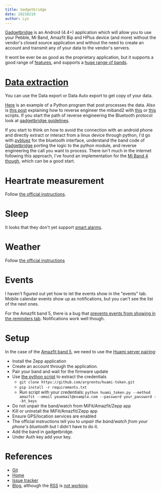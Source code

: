 ```yaml
---
title: Gadgetbridge
date: 20210219
author: Lyz
---
```


[Gadgetbridge](https://gadgetbridge.org/) is an Android (4.4+) application which
will allow you to use your Pebble, Mi Band, Amazfit Bip and HPlus device (and
more) without the vendor's closed source application and without the need to
create an account and transmit any of your data to the vendor's servers.

It wont be ever be as good as the proprietary application, but it supports
a good range of
[features](https://codeberg.org/Freeyourgadget/Gadgetbridge/src/branch/master/FEATURES.md),
and supports a [huge range of
bands](https://codeberg.org/Freeyourgadget/Gadgetbridge/src/branch/master/README.md#supported-devices-warning-some-of-them-wip-and-some-of-them-without-maintainer).

# [Data extraction](https://codeberg.org/Freeyourgadget/Gadgetbridge/wiki/Data-Export-Import-Merging-Processing)

You can use the Data export or Data Auto export to get copy of your data.

[Here](https://framagit.org/chabotsi/miband2_analysis) is an example of a Python
program that post processes the data. Also is [this
post](https://medium.com/machine-learning-world/how-i-hacked-xiaomi-miband-2-to-control-it-from-linux-a5bd2f36d3ad)
explaining how to reverse engineer the
miband2 with [this](https://github.com/vshymanskyy/miband2-python-test) or
[this](https://github.com/creotiv/MiBand2) scripts. If you start the path of
reverse engineering the Bluetooth protocol look at [gadgetbridge
guidelines](https://codeberg.org/Freeyourgadget/Gadgetbridge/wiki/BT-Protocol-Reverse-Engineering).

If you start to think on how to avoid the connection with an android phone and
directly extract or interact from a linux device through python, I'd go with
[pybluez](https://github.com/pybluez/pybluez) for the bluetooth interface,
understand the band code of
[Gadgetbridge](https://codeberg.org/Freeyourgadget/Gadgetbridge) porting the
logic to the python module, and reverse engineering the call you want to
process. There isn't much in the internet following this approach, I've found an
implementation for the [Mi Band 4 though](https://github.com/satcar77/miband4),
which can be a good start.

# Heartrate measurement

Follow [the official
instructions](https://codeberg.org/Freeyourgadget/Gadgetbridge/wiki/Huami-Heartrate-measurement).

# Sleep

It looks that they don't yet support [smart
alarms](https://codeberg.org/Freeyourgadget/Gadgetbridge/issues/1208).

# Weather

Follow [the official instructions](https://codeberg.org/Freeyourgadget/Gadgetbridge/wiki/Weather)

# Events

I haven't figured out yet how to let the events show in the "events" tab. Mobile
calendar events show up as notifications, but you can't see the list of the next
ones.

For the Amazfit band 5, there is a bug that [prevents events from
showing in the reminders
tab](https://codeberg.org/Freeyourgadget/Gadgetbridge/issues/1866).
Notifications work well though.

# Setup

In the case of the [Amazfit band 5](https://www.amazfit.com/en/band5.html), we
need to use the [Huami server
pairing](https://codeberg.org/Freeyourgadget/Gadgetbridge/wiki/Huami-Server-Pairing#on-non-rooted-phones):

* Install the Zepp application
* Create an account through the application.
* Pair your band and wait for the firmware update
* Use [the python script](https://github.com/argrento/huami-token) to extract
    the credentials
    * `git clone https://github.com/argrento/huami-token.git`
    * `pip install -r requirements.txt`
    * Run script with your credentials: `python huami_token.py --method amazfit --email youemail@example.com --password your_password --bt_keys`
* Do not unpair the band/watch from MiFit/Amazfit/Zepp app
* Kill or uninstall the MiFit/Amazfit/Zepp app
* Ensure GPS/location services are enabled
* The official instructions tell you to *unpair the band/watch from your phone's
    bluetooth* but I didn't have to do it.
* Add the band in gadgetbridge.
* Under Auth key add your key.

# References

* [Git](https://codeberg.org/Freeyourgadget/Gadgetbridge)
* [Home](https://gadgetbridge.org/)
* [Issue tracker](https://codeberg.org/Freeyourgadget/Gadgetbridge/issues)
* [Blog](https://blog.freeyourgadget.org/), although the
    [RSS](https://blog.freeyourgadget.org/feeds/all.atom.xml) is [not
    working](https://codeberg.org/Freeyourgadget/Gadgetbridge/issues/2204).
